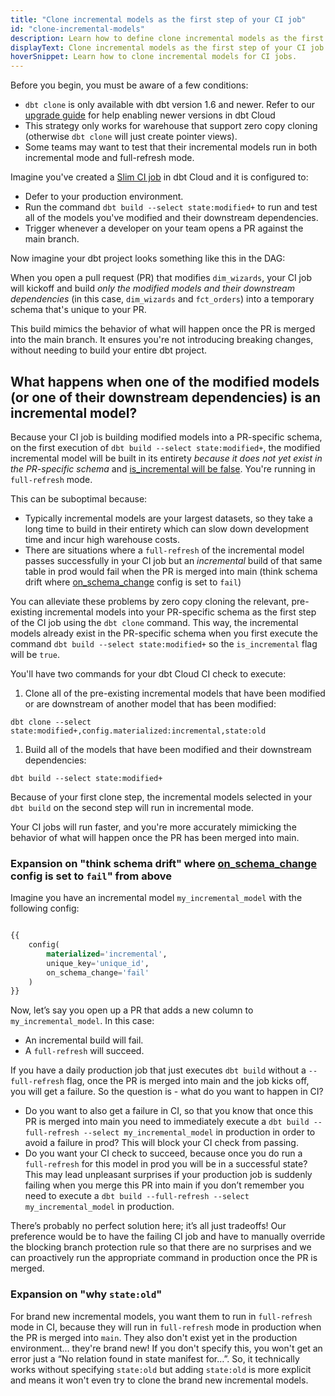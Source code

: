 ```yaml
---
title: "Clone incremental models as the first step of your CI job"
id: "clone-incremental-models"
description: Learn how to define clone incremental models as the first step of your CI job.
displayText: Clone incremental models as the first step of your CI job
hoverSnippet: Learn how to clone incremental models for CI jobs.
---
```


Before you begin, you must be aware of a few conditions:
- `dbt clone` is only available with dbt version 1.6 and newer. Refer to our [upgrade guide](/docs/dbt-versions/upgrade-dbt-version-in-cloud) for help enabling newer versions in dbt Cloud
- This strategy only works for warehouse that support zero copy cloning (otherwise `dbt clone` will just create pointer views).
- Some teams may want to test that their incremental models run in both incremental mode and full-refresh mode.

Imagine you've created a [Slim CI job](/docs/deploy/continuous-integration) in dbt Cloud and it is configured to: 

- Defer to your production environment.
- Run the command `dbt build --select state:modified+` to run and test all of the models you've modified and their downstream dependencies.
- Trigger whenever a developer on your team opens a PR against the main branch.

<Lightbox src="/img/best-practices/slim-ci-job.png" width="70%" title="Example of a slim CI job with the above configurations" />

Now imagine your dbt project looks something like this in the DAG:

<Lightbox src="/img/best-practices/dag-example.png" width="70%" title="Sample project DAG" />

When you open a pull request (PR) that modifies `dim_wizards`, your CI job will kickoff and build _only the modified models and their downstream dependencies_ (in this case, `dim_wizards` and `fct_orders`) into a temporary schema that's unique to your PR. 

This build mimics the behavior of what will happen once the PR is merged into the main branch. It ensures you're not introducing breaking changes, without needing to build your entire dbt project. 

## What happens when one of the modified models (or one of their downstream dependencies) is an incremental model?

Because your CI job is building modified models into a PR-specific schema, on the first execution of `dbt build --select state:modified+`, the modified incremental model will be built in its entirety _because it does not yet exist in the PR-specific schema_ and [is_incremental will be false](/docs/build/incremental-models#understand-the-is_incremental-macro). You're running in `full-refresh` mode.

This can be suboptimal because:
- Typically incremental models are your largest datasets, so they take a long time to build in their entirety which can slow down development time and incur high warehouse costs.
- There are situations where a `full-refresh` of the incremental model passes successfully in your CI job but an _incremental_ build of that same table in prod would fail when the PR is merged into main (think schema drift where [on_schema_change](/docs/build/incremental-models#what-if-the-columns-of-my-incremental-model-change) config is set to `fail`)

You can alleviate these problems by zero copy cloning the relevant, pre-existing incremental models into your PR-specific schema as the first step of the CI job using the `dbt clone` command. This way, the incremental models already exist in the PR-specific schema when you first execute the command `dbt build --select state:modified+` so the `is_incremental` flag will be `true`. 

You'll have two commands for your dbt Cloud CI check to execute:
1. Clone all of the pre-existing incremental models that have been modified or are downstream of another model that has been modified:
  ```shell
  dbt clone --select state:modified+,config.materialized:incremental,state:old
  ```
1. Build all of the models that have been modified and their downstream dependencies:
  ```shell
  dbt build --select state:modified+
  ```

Because of your first clone step, the incremental models selected in your `dbt build` on the second step will run in incremental mode.

<Lightbox src="/img/best-practices/clone-command.png" width="70%" title="Clone command in the CI config" />

Your CI jobs will run faster, and you're more accurately mimicking the behavior of what will happen once the PR has been merged into main. 

### Expansion on "think schema drift" where [on_schema_change](/docs/build/incremental-models#what-if-the-columns-of-my-incremental-model-change) config is set to `fail`" from above

Imagine you have an incremental model `my_incremental_model` with the following config:

```sql

{{
    config(
        materialized='incremental',
        unique_key='unique_id',
        on_schema_change='fail'
    )
}}

```

Now, let’s say you open up a PR that adds a new column to `my_incremental_model`. In this case:
- An incremental build will fail.
- A `full-refresh` will succeed.

If you have a daily production job that just executes `dbt build` without a `--full-refresh` flag, once the PR is merged into main and the job kicks off, you will get a failure. So the question is - what do you want to happen in CI?
- Do you want to also get a failure in CI, so that you know that once this PR is merged into main you need to immediately execute a `dbt build --full-refresh --select my_incremental_model` in production in order to avoid a failure in prod? This will block your CI check from passing.
- Do you want your CI check to succeed, because once you do run a `full-refresh` for this model in prod you will be in a successful state? This may lead unpleasant surprises if your production job is suddenly failing when you merge this PR into main if you don’t remember you need to execute a `dbt build --full-refresh --select my_incremental_model` in production.

There’s probably no perfect solution here; it’s all just tradeoffs! Our preference would be to have the failing CI job and have to manually override the blocking branch protection rule so that there are no surprises and we can proactively run the appropriate command in production once the PR is merged. 

### Expansion on "why `state:old`"

For brand new incremental models, you want them to run in `full-refresh` mode in CI, because they will run in `full-refresh` mode in production when the PR is merged into `main`. They also don't exist yet in the production environment... they're brand new!
If you don't specify this, you won't get an error just a “No relation found in state manifest for…”. So, it technically works without specifying `state:old` but adding `state:old` is more explicit and means it won't even try to clone the brand new incremental models.
